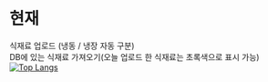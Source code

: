 # 현재
식재료 업로드 (냉동 / 냉장 자동 구분)<br/>
DB에 있는 식재료 가져오기(오늘 업로드 한 식재료는 초록색으로 표시 가능)
[![Top Langs](https://github-readme-stats.vercel.app/api/top-langs/?username=kimchen@daum.net)](https://github.com/anuraghazra/github-readme-stats)
